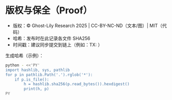 # 版权与保全（Proof）

- 版权：© Ghost-Lily Research 2025 | CC-BY-NC-ND（文本/图）| MIT（代码）
- 哈希：发布时在此记录各文件 SHA256
- 时间戳：建议同步提交到链上（例如：TX: <txid>）

生成哈希（示例）：
```bash
python - <<'PY'
import hashlib, sys, pathlib
for p in pathlib.Path('.').rglob('*'):
    if p.is_file():
        h = hashlib.sha256(p.read_bytes()).hexdigest()
        print(h, p)
PY
```
